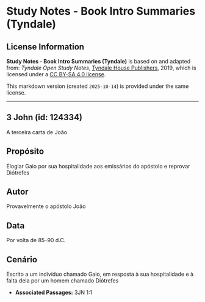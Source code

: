 # Study Notes - Book Intro Summaries (Tyndale)

## License Information

**Study Notes - Book Intro Summaries (Tyndale)** is based on and adapted from: _Tyndale Open Study Notes_, [Tyndale House Publishers](https://tyndaleopenresources.com/), 2019, which is licensed under a [CC BY-SA 4.0 license](https://creativecommons.org/licenses/by-sa/4.0/legalcode.en).

This markdown version (created `2025-10-14`) is provided under the same license.



--------------------------------

## 3 John (id: 124334)

A terceira carta de João

Propósito
---------

Elogiar Gaio por sua hospitalidade aos emissários do apóstolo e reprovar Diótrefes

Autor
-----

Provavelmente o apóstolo João

Data
----

Por volta de 85–90 d.C.

Cenário
-------

Escrito a um indivíduo chamado Gaio, em resposta à sua hospitalidade e à falta dela por um homem chamado Diótrefes

* **Associated Passages:** 3JN 1:1

